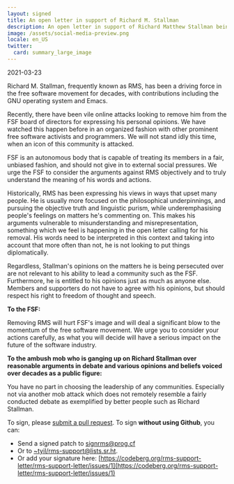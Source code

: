 ```yaml
---
layout: signed
title: An open letter in support of Richard M. Stallman
description: An open letter in support of Richard Matthew Stallman being reinstated by the Free Software Foundation
image: /assets/social-media-preview.png
locale: en_US
twitter:
  card: summary_large_image
---
```


2021-03-23

Richard M. Stallman, frequently known as RMS,
has been a driving force in the free software
movement for decades, with contributions including
the GNU operating system and Emacs.

Recently, there have been vile online attacks 
looking to remove him from the FSF board of directors 
for expressing his personal opinions. We have watched 
this happen before in an organized fashion with other 
prominent free software activists and programmers. 
We will not stand idly this time, when an icon 
of this community is attacked.

FSF is an autonomous body that is capable of treating 
its members in a fair, unbiased fashion, and should not 
give in to external social pressures. We urge the 
FSF to consider the arguments against RMS objectively 
and to truly understand the meaning of his words and actions.

Historically, RMS has been expressing his views in ways 
that upset many people. He is usually more focused on the 
philosophical underpinnings, and pursuing the objective 
truth and linguistic purism, while underemphasising people's 
feelings on matters he's commenting on. This makes his arguments 
vulnerable to misunderstanding and misrepresentation, something 
which we feel is happening in the open letter calling for his removal. 
His words need to be interpreted in this context and 
taking into account that more often than not, 
he is not looking to put things diplomatically.

Regardless, Stallman's opinions on the matters 
he is being persecuted over are not relevant to 
his ability to lead a community such as the FSF. 
Furthermore, he is entitled to his opinions just 
as much as anyone else. Members and supporters do not 
have to agree with his opinions, but should respect 
his right to freedom of thought and speech.

**To the FSF:**

Removing RMS will hurt FSF's image and will deal 
a significant blow to the momentum of the free software movement.
We urge you to consider your actions carefully,
as what you will decide will have a serious impact
on the future of the software industry.


**To the ambush mob who is ganging up on Richard Stallman over 
reasonable arguments in debate and various opinions and beliefs
voiced over decades as a public figure:**
    
You have no part in choosing the leadership of any communities. 
Especially not via another mob attack which does not remotely 
resemble a fairly conducted debate as exemplified 
by better people such as Richard Stallman.

To sign, please [submit a pull
request](https://github.com/rms-support-letter/rms-support-letter.github.io/pulls).
To sign **without using Github**, you can:
- Send a signed patch to [signrms@prog.cf](mailto:signrms@prog.cf) 
- Or to [~tyil/rms-support@lists.sr.ht](mailto:~tyil/rms-support@lists.sr.ht).
- Or add your signature here: [https://codeberg.org/rms-support-letter/rms-support-letter/issues/1](https://codeberg.org/rms-support-letter/rms-support-letter/issues/1)
